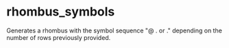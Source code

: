 # rhombus_symbols
Generates a rhombus with the symbol sequence "@ . or ." depending on the number of rows previously provided.
